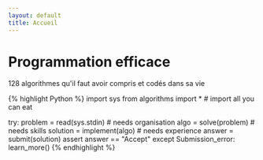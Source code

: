 ```yaml
---
layout: default
title: Accueil
---
```


# Programmation efficace

128 algorithmes qu'il faut avoir compris et codés dans sa vie

{% highlight Python %}
import sys
from algorithms import *       # import all you can eat

try:
  problem = read(sys.stdin)    # needs organisation
  algo = solve(problem)        # needs skills
  solution = implement(algo)   # needs experience
  answer = submit(solution)
  assert answer == "Accept"
except Submission_error:
  learn_more()
{% endhighlight %}

